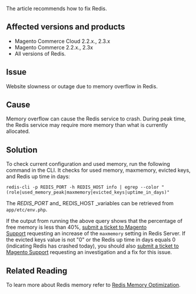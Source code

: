 The article recommends how to fix Redis.

## Affected versions and products

*   Magento Commerce Cloud 2.2.x., 2.3.x
*   Magento Commerce&nbsp;2.2.x., 2.3x
*   All versions of Redis.

## Issue

Website slowness or outage due to memory overflow in Redis.

## Cause

Memory overflow can cause the Redis service to crash. During peak&nbsp;time, the Redis service may require more memory than what is currently allocated.

## Solution

To check current configuration and used memory, run the following command in the CLI. It checks for used memory, maxmemory, evicted keys, and Redis up time in days:

<pre class="line-numbers"><code class="language-clike">redis-cli -p REDIS_PORT -h REDIS_HOST info | egrep --color "(role|used_memory_peak|maxmemory|evicted_keys|uptime_in_days)"</code></pre>

The&nbsp;_REDIS\_PORT_ and_ REDIS\_HOST&nbsp;_variables can be retrieved from `` app/etc/env.php ``.

If the output from running the above query shows that the percentage of free memory is less than 40%,&nbsp;<a href="https://support.magento.com/hc/en-us/articles/360019088251" rel="noopener" target="_blank">submit a ticket to Magento Support</a>&nbsp;requesting an increase of the&nbsp;`` maxmemory ``&nbsp;setting in Redis Server. If the evicted keys value is not "0"&nbsp;or the Redis up time in days equals 0 (indicating Redis has crashed today), you should also&nbsp;<a href="https://support.magento.com/hc/en-us/articles/360019088251" rel="noopener" target="_blank">submit a ticket to Magento Support</a>&nbsp;requesting an investigation and a fix for this issue.

## Related Reading

To learn more about Redis memory refer to <a href="https://redis.io/topics/memory-optimization" rel="noopener" target="_blank">Redis Memory Optimization</a>.